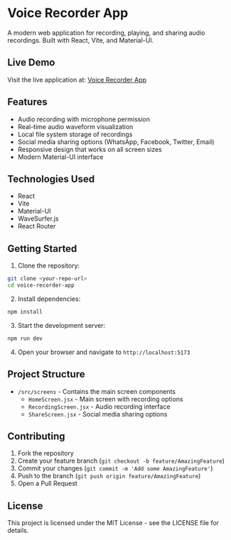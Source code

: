 # Voice Recorder App

A modern web application for recording, playing, and sharing audio recordings. Built with React, Vite, and Material-UI.

## Live Demo
Visit the live application at: [Voice Recorder App](https://voice-recorder-app-shankersingh01s-projects.vercel.app/)

## Features

- Audio recording with microphone permission
- Real-time audio waveform visualization
- Local file system storage of recordings
- Social media sharing options (WhatsApp, Facebook, Twitter, Email)
- Responsive design that works on all screen sizes
- Modern Material-UI interface

## Technologies Used

- React
- Vite
- Material-UI
- WaveSurfer.js
- React Router

## Getting Started

1. Clone the repository:
```bash
git clone <your-repo-url>
cd voice-recorder-app
```

2. Install dependencies:
```bash
npm install
```

3. Start the development server:
```bash
npm run dev
```

4. Open your browser and navigate to `http://localhost:5173`

## Project Structure

- `/src/screens` - Contains the main screen components
  - `HomeScreen.jsx` - Main screen with recording options
  - `RecordingScreen.jsx` - Audio recording interface
  - `ShareScreen.jsx` - Social media sharing options

## Contributing

1. Fork the repository
2. Create your feature branch (`git checkout -b feature/AmazingFeature`)
3. Commit your changes (`git commit -m 'Add some AmazingFeature'`)
4. Push to the branch (`git push origin feature/AmazingFeature`)
5. Open a Pull Request

## License

This project is licensed under the MIT License - see the LICENSE file for details.
